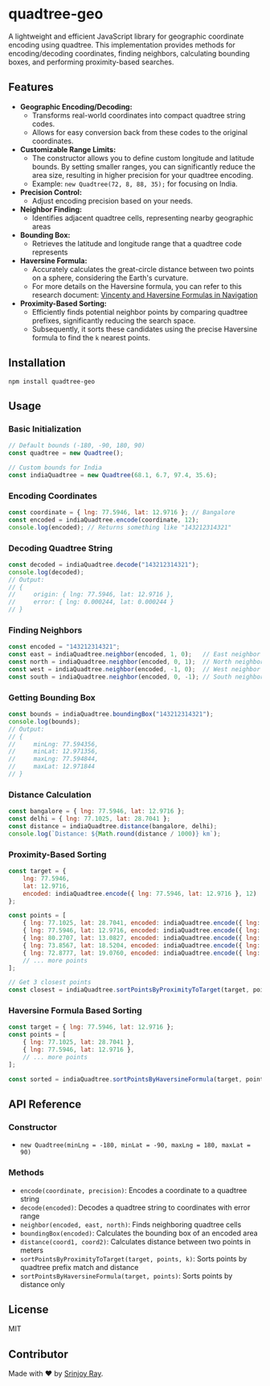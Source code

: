 # quadtree-geo

A lightweight and efficient JavaScript library for geographic coordinate encoding using quadtree. This implementation provides methods for encoding/decoding coordinates, finding neighbors, calculating bounding boxes, and performing proximity-based searches.

## Features


* **Geographic Encoding/Decoding:**
    * Transforms real-world coordinates into compact quadtree string codes.
    * Allows for easy conversion back from these codes to the original coordinates.
* **Customizable Range Limits:**
    * The constructor allows you to define custom longitude and latitude bounds. By setting smaller ranges, you can significantly reduce the area size, resulting in higher precision for your quadtree encoding.
    * Example: `new Quadtree(72, 8, 88, 35);` for focusing on India.
* **Precision Control:**
    * Adjust encoding precision based on your needs.
* **Neighbor Finding:**
    * Identifies adjacent quadtree cells, representing nearby geographic areas
* **Bounding Box:** 
    * Retrieves the latitude and longitude range that a quadtree code represents
* **Haversine Formula:**
    * Accurately calculates the great-circle distance between two points on a sphere, considering the Earth's curvature.
    * For more details on the Haversine formula, you can refer to this research document: [Vincenty and Haversine Formulas in Navigation](https://www.movable-type.co.uk/scripts/latlong.html)
* **Proximity-Based Sorting:**
    * Efficiently finds potential neighbor points by comparing quadtree prefixes, significantly reducing the search space.
    * Subsequently, it sorts these candidates using the precise Haversine formula to find the `k` nearest points.



## Installation

```
npm install quadtree-geo
```

## Usage

### Basic Initialization

```javascript
// Default bounds (-180, -90, 180, 90)
const quadtree = new Quadtree();

// Custom bounds for India
const indiaQuadtree = new Quadtree(68.1, 6.7, 97.4, 35.6);
```

### Encoding Coordinates

```javascript
const coordinate = { lng: 77.5946, lat: 12.9716 }; // Bangalore
const encoded = indiaQuadtree.encode(coordinate, 12);
console.log(encoded); // Returns something like "143212314321"
```

### Decoding Quadtree String

```javascript
const decoded = indiaQuadtree.decode("143212314321");
console.log(decoded);
// Output:
// {
//     origin: { lng: 77.5946, lat: 12.9716 },
//     error: { lng: 0.000244, lat: 0.000244 }
// }
```

### Finding Neighbors

```javascript
const encoded = "143212314321";
const east = indiaQuadtree.neighbor(encoded, 1, 0);   // East neighbor
const north = indiaQuadtree.neighbor(encoded, 0, 1);  // North neighbor
const west = indiaQuadtree.neighbor(encoded, -1, 0);  // West neighbor
const south = indiaQuadtree.neighbor(encoded, 0, -1); // South neighbor
```

### Getting Bounding Box

```javascript
const bounds = indiaQuadtree.boundingBox("143212314321");
console.log(bounds);
// Output:
// {
//     minLng: 77.594356,
//     minLat: 12.971356,
//     maxLng: 77.594844,
//     maxLat: 12.971844
// }
```

### Distance Calculation

```javascript
const bangalore = { lng: 77.5946, lat: 12.9716 };
const delhi = { lng: 77.1025, lat: 28.7041 };
const distance = indiaQuadtree.distance(bangalore, delhi);
console.log(`Distance: ${Math.round(distance / 1000)} km`);
```

### Proximity-Based Sorting

```javascript
const target = {
    lng: 77.5946,
    lat: 12.9716,
    encoded: indiaQuadtree.encode({ lng: 77.5946, lat: 12.9716 }, 12)
};

const points = [
    { lng: 77.1025, lat: 28.7041, encoded: indiaQuadtree.encode({ lng: 77.1025, lat: 28.7041 }, 12) }, // Delhi
    { lng: 77.5946, lat: 12.9716, encoded: indiaQuadtree.encode({ lng: 77.5946, lat: 12.9716 }, 12) }, // Bangalore
    { lng: 80.2707, lat: 13.0827, encoded: indiaQuadtree.encode({ lng: 80.2707, lat: 13.0827 }, 12) }, // Chennai
    { lng: 73.8567, lat: 18.5204, encoded: indiaQuadtree.encode({ lng: 73.8567, lat: 18.5204 }, 12) }, // Pune
    { lng: 72.8777, lat: 19.0760, encoded: indiaQuadtree.encode({ lng: 72.8777, lat: 19.0760 }, 12) }, // Mumbai
    // ... more points
];

// Get 3 closest points
const closest = indiaQuadtree.sortPointsByProximityToTarget(target, points, 3);
```

### Haversine Formula Based Sorting

```javascript
const target = { lng: 77.5946, lat: 12.9716 };
const points = [
    { lng: 77.1025, lat: 28.7041 },
    { lng: 77.5946, lat: 12.9716 },
    // ... more points
];

const sorted = indiaQuadtree.sortPointsByHaversineFormula(target, points);
```

## API Reference

### Constructor
- `new Quadtree(minLng = -180, minLat = -90, maxLng = 180, maxLat = 90)`

### Methods
- `encode(coordinate, precision)`: Encodes a coordinate to a quadtree string
- `decode(encoded)`: Decodes a quadtree string to coordinates with error range
- `neighbor(encoded, east, north)`: Finds neighboring quadtree cells
- `boundingBox(encoded)`: Calculates the bounding box of an encoded area
- `distance(coord1, coord2)`: Calculates distance between two points in meters
- `sortPointsByProximityToTarget(target, points, k)`: Sorts points by quadtree prefix match and distance
- `sortPointsByHaversineFormula(target, points)`: Sorts points by distance only

## License

MIT

## Contributor

Made with ❤️ by [Srinjoy Ray](https://github.com/srinjoyray).

